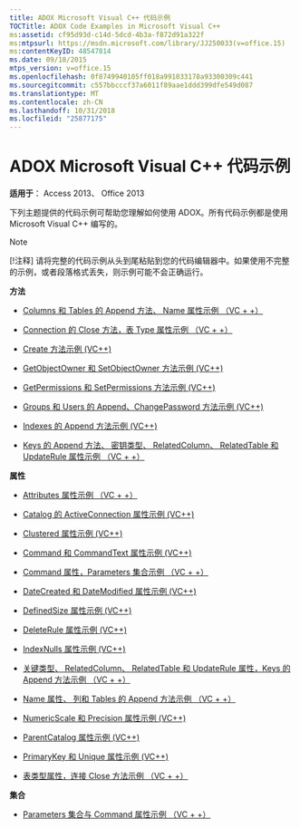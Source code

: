 ```yaml
---
title: ADOX Microsoft Visual C++ 代码示例
TOCTitle: ADOX Code Examples in Microsoft Visual C++
ms:assetid: cf95d93d-c14d-5dcd-4b3a-f872d91a322f
ms:mtpsurl: https://msdn.microsoft.com/library/JJ250033(v=office.15)
ms:contentKeyID: 48547814
ms.date: 09/18/2015
mtps_version: v=office.15
ms.openlocfilehash: 0f8749940105ff018a991033178a93300309c441
ms.sourcegitcommit: c557bbcccf37a6011f89aae1ddd399dfe549d087
ms.translationtype: MT
ms.contentlocale: zh-CN
ms.lasthandoff: 10/31/2018
ms.locfileid: "25877175"
---
```

# <a name="adox-code-examples-in-microsoft-visual-c"></a>ADOX Microsoft Visual C++ 代码示例


**适用于**： Access 2013、 Office 2013

下列主题提供的代码示例可帮助您理解如何使用 ADOX。所有代码示例都是使用 Microsoft Visual C++ 编写的。


> [!NOTE]
> [!注释] 请将完整的代码示例从头到尾粘贴到您的代码编辑器中。如果使用不完整的示例，或者段落格式丢失，则示例可能不会正确运行。



**方法**

  - [Columns 和 Tables 的 Append 方法、 Name 属性示例 （VC + +）](columns-and-tables-append-methods-name-property-example-vc.md)

  - [Connection 的 Close 方法，表 Type 属性示例 （VC + +）](connection-close-method-table-type-property-example-vc.md)

  - [Create 方法示例 (VC++)](create-method-example-vc.md)

  - [GetObjectOwner 和 SetObjectOwner 方法示例 (VC++)](getobjectowner-and-setobjectowner-methods-example-vc.md)

  - [GetPermissions 和 SetPermissions 方法示例 (VC++)](getpermissions-and-setpermissions-methods-example-vc.md)

  - [Groups 和 Users 的 Append、ChangePassword 方法示例 (VC++)](groups-and-users-append-changepassword-methods-example-vc.md)

  - [Indexes 的 Append 方法示例 (VC++)](indexes-append-method-example-vc.md)

  - [Keys 的 Append 方法、 密钥类型、 RelatedColumn、 RelatedTable 和 UpdateRule 属性示例 （VC + +）](keys-append-method-key-type-relatedcolumn-relatedtable-and-updaterule-properties-example-vc.md)

**属性**

  - [Attributes 属性示例 （VC + +）](attributes-property-example-vc.md)

  - [Catalog 的 ActiveConnection 属性示例 (VC++)](catalog-activeconnection-property-example-vc.md)

  - [Clustered 属性示例 (VC++)](clustered-property-example-vc.md)

  - [Command 和 CommandText 属性示例 (VC++)](command-and-commandtext-properties-example-vc.md)

  - [Command 属性，Parameters 集合示例 （VC + +）](parameters-collection-command-property-example-vc.md)

  - [DateCreated 和 DateModified 属性示例 (VC++)](datecreated-and-datemodified-properties-example-vc.md)

  - [DefinedSize 属性示例 (VC++)](definedsize-property-example-vc.md)

  - [DeleteRule 属性示例 (VC++)](deleterule-property-example-vc.md)

  - [IndexNulls 属性示例 (VC++)](indexnulls-property-example-vc.md)

  - [关键类型、 RelatedColumn、 RelatedTable 和 UpdateRule 属性，Keys 的 Append 方法示例 （VC + +）](keys-append-method-key-type-relatedcolumn-relatedtable-and-updaterule-properties-example-vc.md)

  - [Name 属性、 列和 Tables 的 Append 方法示例 （VC + +）](columns-and-tables-append-methods-name-property-example-vc.md)

  - [NumericScale 和 Precision 属性示例 (VC++)](numericscale-and-precision-properties-example-vc.md)

  - [ParentCatalog 属性示例 (VC++)](parentcatalog-property-example-vc.md)

  - [PrimaryKey 和 Unique 属性示例 (VC++)](primarykey-and-unique-properties-example-vc.md)

  - [表类型属性，连接 Close 方法示例 （VC + +）](connection-close-method-table-type-property-example-vc.md)

**集合**

  - [Parameters 集合与 Command 属性示例 （VC + +）](parameters-collection-command-property-example-vc.md)

